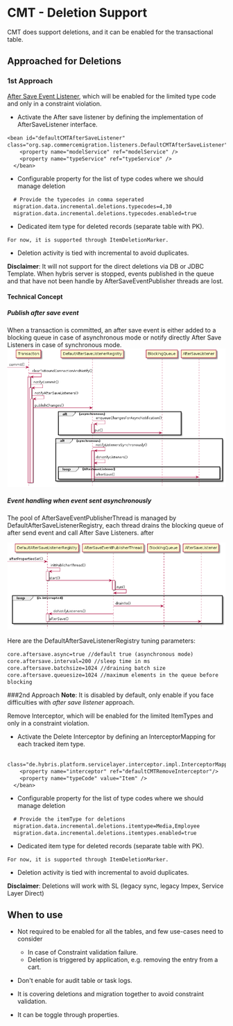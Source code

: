 # CMT - Deletion Support

CMT does support deletions, and it can be enabled for the transactional table.

## Approached for Deletions

### 1st Approach

[After Save Event Listener](https://help.sap.com/viewer/d0224eca81e249cb821f2cdf45a82ace/2011/en-US/8b51226d866910149803df2610bb39a5.html), which will be enabled for the limited type code and only in a constraint violation.
* Activate the After save listener by defining the implementation of AfterSaveListener interface.

```
<bean id="defaultCMTAfterSaveListener" class="org.sap.commercemigration.listeners.DefaultCMTAfterSaveListener">
    <property name="modelService" ref="modelService" />
    <property name="typeService" ref="typeService" />
  </bean>
  ```

* Configurable property for the list of type codes where we should manage deletion
```
  # Provide the typecodes in comma seperated
  migration.data.incremental.deletions.typecodes=4,30
  migration.data.incremental.deletions.typecodes.enabled=true
```
* Dedicated item type for deleted records (separate table with PK).
```
For now, it is supported through ItemDeletionMarker.
```
* Deletion activity is tied with incremental to avoid duplicates.

**Disclaimer**: It will not support for the direct deletions via DB or JDBC Template. When hybris server is stopped, events published in the queue and that have not been handle by AfterSaveEventPublisher threads are lost. 

#### Technical Concept

##### Publish after save event
When a transaction is committed, an after save event is either added to a blocking queue in case of asynchronous mode or notify directly After Save Listeners in case of synchronous mode.
![Publish after save event](after_save_listener_1.png)

##### Event handling when event sent asynchronously

The pool of AfterSaveEventPublisherThread is managed by DefaultAfterSaveListenerRegistry, each thread drains the blocking queue of after send event and call After Save Listeners.
after

![Event Handle asynchronously](after_save_listener_2.png)

Here are the DefaultAfterSaveListenerRegistry tuning parameters:
```
core.aftersave.async=true //default true (asynchronous mode)
core.aftersave.interval=200 //sleep time in ms
core.aftersave.batchsize=1024 //draining batch size
core.aftersave.queuesize=1024 //maximum elements in the queue before blocking
```

###2nd Approach
**Note**: It is disabled by default, only enable if you face difficulties with _after save listener_ approach.

Remove Interceptor, which will be enabled for the limited ItemTypes and only in a constraint violation.
* Activate the Delete Interceptor by defining an InterceptorMapping for each tracked item type.

```<bean id="defaultCMTRemoveInterceptorMapping"
    class="de.hybris.platform.servicelayer.interceptor.impl.InterceptorMapping">
    <property name="interceptor" ref="defaultCMTRemoveInterceptor"/>
    <property name="typeCode" value="Item" />
  </bean>
  ```

* Configurable property for the list of type codes where we should manage deletion
```
  # Provide the itemType for deletions
  migration.data.incremental.deletions.itemtype=Media,Employee
  migration.data.incremental.deletions.itemtypes.enabled=true
```
* Dedicated item type for deleted records (separate table with PK).
```aidl
For now, it is supported through ItemDeletionMarker.
```
* Deletion activity is tied with incremental to avoid duplicates.

**Disclaimer**: Deletions will work with SL (legacy sync, legacy Impex, Service Layer Direct)
## When to use

* Not required to be enabled for all the tables, and few use-cases need to consider
 
  - In case of Constraint validation failure.
  - Deletion is triggered by application, e.g. removing the entry from a cart.
* Don't enable for audit table or task logs.
* It is covering deletions and migration together to avoid constraint validation.
* It can be toggle through properties.
